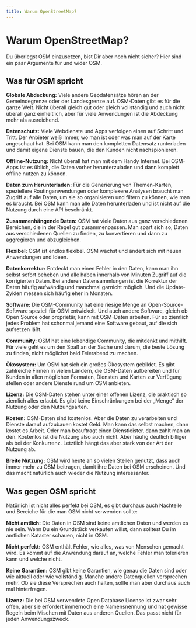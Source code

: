 ```yaml
---
title: Warum OpenStreetMap?
---
```


# Warum OpenStreetMap?

Du überlegst OSM einzusetzen, bist Dir aber noch nicht sicher? Hier sind ein
paar Argumente für und wider OSM.

## Was für OSM spricht

**Globale Abdeckung:** Viele andere Geodatensätze hören an der Gemeindegrenze
oder der Landesgrenze auf. OSM-Daten gibt es für die ganze Welt. Nicht überall
gleich gut oder gleich vollständig und auch nicht überall ganz einheitlich,
aber für viele Anwendungen ist die Abdeckung mehr als ausreichend.

**Datenschutz:** Viele Webdienste und Apps verfolgen einen auf Schritt und
Tritt. Der Anbieter weiß immer, wo man ist oder was man auf der Karte
angeschaut hat. Bei OSM kann man den kompletten Datensatz runterladen und damit
eigene Dienste bauen, die den Kunden nicht nachspionieren.

**Offline-Nutzung:** Nicht überall hat man mit dem Handy Internet. Bei OSM-Apps
ist es üblich, die Daten vorher herunterzuladen und dann komplett offline
nutzen zu können.

**Daten zum Herunterladen:** Für die Generierung von Themen-Karten, speziellere
Routinganwendungen oder komplexere Analysen braucht man Zugriff auf alle Daten,
um sie so organisieren und filtern zu können, wie man es braucht. Bei OSM kann
man alle Daten herunterladen und ist nicht auf die Nutzung durch eine API
beschränkt.

**Zusammenhängende Daten:** OSM hat viele Daten aus ganz verschiedenen
Bereichen, die in der Regel gut zusammenpassen. Man spart sich so, Daten aus
verschiedenen Quellen zu finden, zu konvertieren und dann zu aggregieren und
abzugleichen.

**Flexibel:** OSM ist endlos flexibel. OSM wächst und ändert sich mit neuen
Anwendungen und Ideen.

**Datenkorrektur:** Entdeckt man einen Fehler in den Daten, kann man ihn selbst
sofort beheben und alle haben innerhalb von Minuten Zugriff auf die
korrigierten Daten. Bei anderen Datensammlungen ist die Korrektur der Daten
häufig aufwändig und manchmal garnicht möglich. Und die Update-Zyklen messen
sich häufig eher in Monaten.

**Software:** Die OSM-Community hat eine riesige Menge an Open-Source-Software
speziell für OSM entwickelt. Und auch andere Software, gleich ob Open Source
oder proprietär, kann mit OSM-Daten arbeiten. Für so ziemlich jedes Problem
hat schonmal jemand eine Software gebaut, auf die sich aufsetzen läßt.

**Community:** OSM hat eine lebendige Community, die mitdenkt und mithilft. Für
viele geht es um den Spaß an der Sache und darum, die beste Lösung zu finden,
nicht möglichst bald Feierabend zu machen.

**Ökosystem:** Um OSM hat sich ein großes Ökosystem gebildet. Es gibt
zahlreiche Firmen in vielen Ländern, die OSM-Daten aufbereiten und für Kunden
in allen möglichen Formaten, Diensten und Karten zur Verfügung stellen oder
andere Dienste rund um OSM anbieten.

**Lizenz:** Die OSM-Daten stehen unter einer offenen Lizenz, die praktisch so
ziemlich alles erlaubt. Es gibt keine Einschränkungen bei der „Menge“ der
Nutzung oder den Nutzungsarten.

**Kosten:** OSM-Daten sind kostenlos. Aber die Daten zu verarbeiten und Dienste
darauf aufzubauen kostet Geld. Man kann das selbst machen, dann kostet es
Arbeit. Oder man beauftragt einen Dienstleister, dann zahlt man an den.
Kostenlos ist die Nutzung also auch nicht. Aber häufig deutlich billiger als
bei der Konkurrenz. Letztlich hängt das aber stark von der Art der Nutzung ab.

**Breite Nutzung:** OSM wird heute an so vielen Stellen genutzt, dass auch
immer mehr zu OSM beitragen, damit ihre Daten bei OSM erscheinen. Und das macht
natürlich auch wieder die Nutzung interessanter.

## Was gegen OSM spricht

Natürlich ist nicht alles perfekt bei OSM, es gibt durchaus auch Nachteile und
Bereiche für die man OSM nicht verwenden sollte:

**Nicht amtlich:** Die Daten in OSM sind keine amtlichen Daten und werden es
nie sein. Wenn Du ein Grundstück verkaufen willst, dann solltest Du im
amtlichen Kataster schauen, nicht in OSM.

**Nicht perfekt:** OSM enthält Fehler, wie alles, was von Menschen gemacht
wird. Es kommt auf die Anwendung darauf an, welche Fehler man tolerieren kann
und welche nicht.

**Keine Garantien:** OSM gibt keine Garantien, wie genau die Daten sind oder
wie aktuell oder wie vollständig. Manche andere Datenquellen versprechen mehr.
Ob sie diese Versprechen auch halten, sollte man aber durchaus auch mal
hinterfragen.

**Lizenz:** Die bei OSM verwendete Open Database License ist zwar sehr offen,
aber sie erfordert immernoch eine Namensnennung und hat gewisse Regeln beim
Mischen mit Daten aus anderen Quellen. Das passt nicht für jeden
Anwendungszweck.

